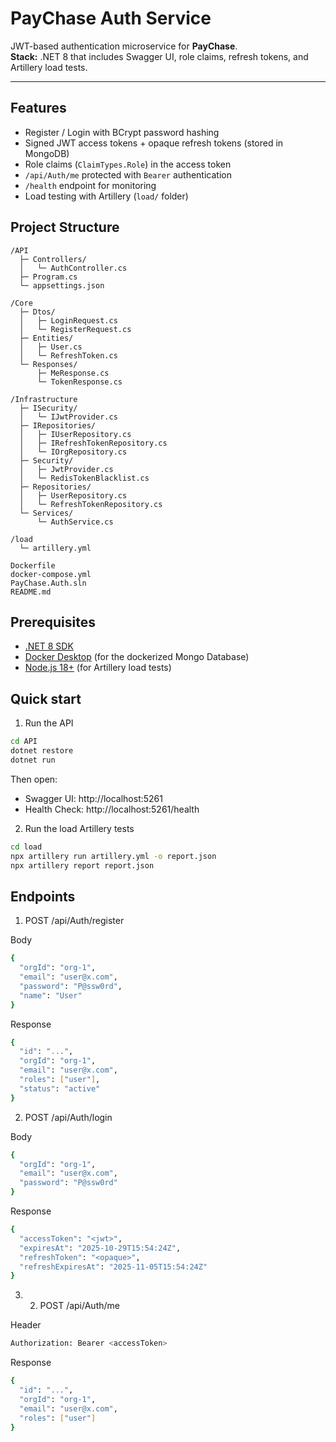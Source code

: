 # PayChase Auth Service

JWT-based authentication microservice for **PayChase**.  
**Stack:** .NET 8 that includes Swagger UI, role claims, refresh tokens, and Artillery load tests.

---

## Features

- Register / Login with BCrypt password hashing  
- Signed JWT access tokens + opaque refresh tokens (stored in MongoDB)  
- Role claims (`ClaimTypes.Role`) in the access token  
- `/api/Auth/me` protected with `Bearer` authentication  
- `/health` endpoint for monitoring  
- Load testing with Artillery (`load/` folder)



## Project Structure

```text
/API
  ├─ Controllers/
  │   └─ AuthController.cs
  ├─ Program.cs
  └─ appsettings.json

/Core
  ├─ Dtos/
  │   ├─ LoginRequest.cs
  │   └─ RegisterRequest.cs
  ├─ Entities/
  │   ├─ User.cs
  │   └─ RefreshToken.cs
  └─ Responses/
      ├─ MeResponse.cs
      └─ TokenResponse.cs

/Infrastructure
  ├─ ISecurity/
  │   └─ IJwtProvider.cs
  ├─ IRepositories/
  │   ├─ IUserRepository.cs
  │   ├─ IRefreshTokenRepository.cs
  │   └─ IOrgRepository.cs
  ├─ Security/
  │   ├─ JwtProvider.cs
  │   └─ RedisTokenBlacklist.cs
  ├─ Repositories/
  │   ├─ UserRepository.cs
  │   └─ RefreshTokenRepository.cs
  └─ Services/
      └─ AuthService.cs

/load
  └─ artillery.yml

Dockerfile
docker-compose.yml
PayChase.Auth.sln
README.md
```

## Prerequisites

- [.NET 8 SDK](https://dotnet.microsoft.com/en-us/download)
- [Docker Desktop](https://www.docker.com/) (for the dockerized Mongo Database)
- [Node.js 18+](https://nodejs.org/) (for Artillery load tests)


## Quick start 

1. Run the API 
```bash
cd API
dotnet restore
dotnet run
```

Then open:

- Swagger UI: http://localhost:5261
- Health Check: http://localhost:5261/health

2. Run the load Artillery tests 

```bash 
cd load
npx artillery run artillery.yml -o report.json
npx artillery report report.json
```

## Endpoints 

1. POST /api/Auth/register

Body 
```bash
{
  "orgId": "org-1",
  "email": "user@x.com",
  "password": "P@ssw0rd",
  "name": "User"
}
```
Response 
```bash
{
  "id": "...",
  "orgId": "org-1",
  "email": "user@x.com",
  "roles": ["user"],
  "status": "active"
}
```

2. POST /api/Auth/login

Body 
```bash
{
  "orgId": "org-1",
  "email": "user@x.com",
  "password": "P@ssw0rd"
}
```
Response 
```bash
{
  "accessToken": "<jwt>",
  "expiresAt": "2025-10-29T15:54:24Z",
  "refreshToken": "<opaque>",
  "refreshExpiresAt": "2025-11-05T15:54:24Z"
}
```

3. 2. POST /api/Auth/me

Header 
```bash
Authorization: Bearer <accessToken>
```
Response 
```bash
{
  "id": "...",
  "orgId": "org-1",
  "email": "user@x.com",
  "roles": ["user"]
}
```


